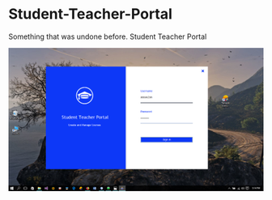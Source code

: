 # Student-Teacher-Portal
Something that was undone before. Student Teacher Portal

![alt text](https://raw.githubusercontent.com/abbasZah/Student-Teacher-Portal/master/STP.png?token=AL6YVGNLGQ2C4U25HEYHPOK5Z2ZB4)
